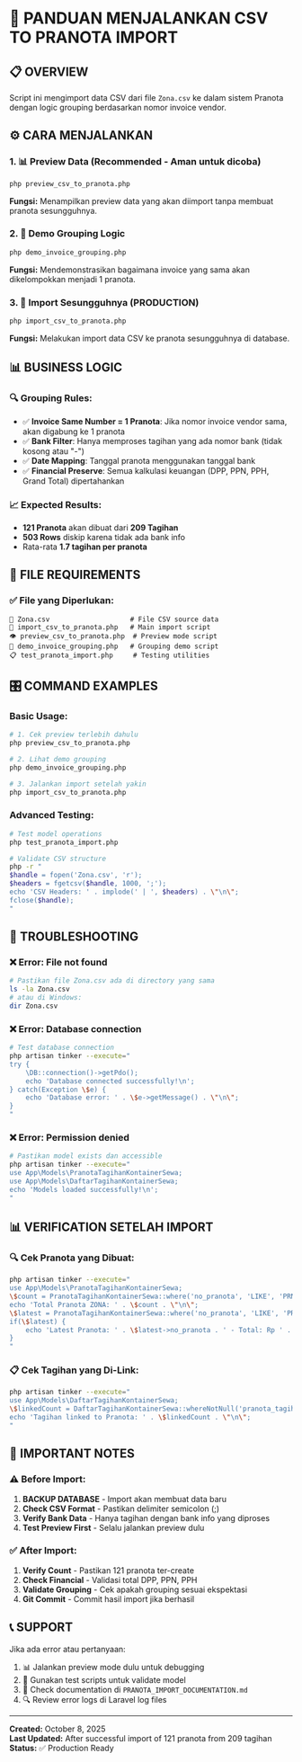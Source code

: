 # 🚀 PANDUAN MENJALANKAN CSV TO PRANOTA IMPORT

## 📋 OVERVIEW

Script ini mengimport data CSV dari file `Zona.csv` ke dalam sistem Pranota dengan logic grouping berdasarkan nomor invoice vendor.

## ⚙️ CARA MENJALANKAN

### 1. 📊 Preview Data (Recommended - Aman untuk dicoba)

```bash
php preview_csv_to_pranota.php
```

**Fungsi:** Menampilkan preview data yang akan diimport tanpa membuat pranota sesungguhnya.

### 2. 🎯 Demo Grouping Logic

```bash
php demo_invoice_grouping.php
```

**Fungsi:** Mendemonstrasikan bagaimana invoice yang sama akan dikelompokkan menjadi 1 pranota.

### 3. 🚀 Import Sesungguhnya (PRODUCTION)

```bash
php import_csv_to_pranota.php
```

**Fungsi:** Melakukan import data CSV ke pranota sesungguhnya di database.

## 📊 BUSINESS LOGIC

### 🔍 Grouping Rules:

-   ✅ **Invoice Same Number = 1 Pranota**: Jika nomor invoice vendor sama, akan digabung ke 1 pranota
-   ✅ **Bank Filter**: Hanya memproses tagihan yang ada nomor bank (tidak kosong atau "-")
-   ✅ **Date Mapping**: Tanggal pranota menggunakan tanggal bank
-   ✅ **Financial Preserve**: Semua kalkulasi keuangan (DPP, PPN, PPH, Grand Total) dipertahankan

### 📈 Expected Results:

-   **121 Pranota** akan dibuat dari **209 Tagihan**
-   **503 Rows** diskip karena tidak ada bank info
-   Rata-rata **1.7 tagihan per pranota**

## 📁 FILE REQUIREMENTS

### ✅ File yang Diperlukan:

```
📄 Zona.csv                    # File CSV source data
🚀 import_csv_to_pranota.php   # Main import script
👁️ preview_csv_to_pranota.php  # Preview mode script
🎯 demo_invoice_grouping.php   # Grouping demo script
📋 test_pranota_import.php     # Testing utilities
```

## 🎛️ COMMAND EXAMPLES

### Basic Usage:

```bash
# 1. Cek preview terlebih dahulu
php preview_csv_to_pranota.php

# 2. Lihat demo grouping
php demo_invoice_grouping.php

# 3. Jalankan import setelah yakin
php import_csv_to_pranota.php
```

### Advanced Testing:

```bash
# Test model operations
php test_pranota_import.php

# Validate CSV structure
php -r "
$handle = fopen('Zona.csv', 'r');
$headers = fgetcsv($handle, 1000, ';');
echo 'CSV Headers: ' . implode(' | ', $headers) . \"\n\";
fclose($handle);
"
```

## 🔧 TROUBLESHOOTING

### ❌ Error: File not found

```bash
# Pastikan file Zona.csv ada di directory yang sama
ls -la Zona.csv
# atau di Windows:
dir Zona.csv
```

### ❌ Error: Database connection

```bash
# Test database connection
php artisan tinker --execute="
try {
    \DB::connection()->getPdo();
    echo 'Database connected successfully!\n';
} catch(Exception \$e) {
    echo 'Database error: ' . \$e->getMessage() . \"\n\";
}
"
```

### ❌ Error: Permission denied

```bash
# Pastikan model exists dan accessible
php artisan tinker --execute="
use App\Models\PranotaTagihanKontainerSewa;
use App\Models\DaftarTagihanKontainerSewa;
echo 'Models loaded successfully!\n';
"
```

## 📊 VERIFICATION SETELAH IMPORT

### 🔍 Cek Pranota yang Dibuat:

```bash
php artisan tinker --execute="
use App\Models\PranotaTagihanKontainerSewa;
\$count = PranotaTagihanKontainerSewa::where('no_pranota', 'LIKE', 'PRN-ZONA-%')->count();
echo 'Total Pranota ZONA: ' . \$count . \"\n\";
\$latest = PranotaTagihanKontainerSewa::where('no_pranota', 'LIKE', 'PRN-ZONA-%')->latest()->first();
if(\$latest) {
    echo 'Latest Pranota: ' . \$latest->no_pranota . ' - Total: Rp ' . number_format(\$latest->grand_total) . \"\n\";
}
"
```

### 📋 Cek Tagihan yang Di-Link:

```bash
php artisan tinker --execute="
use App\Models\DaftarTagihanKontainerSewa;
\$linkedCount = DaftarTagihanKontainerSewa::whereNotNull('pranota_tagihan_kontainer_sewa_id')->count();
echo 'Tagihan linked to Pranota: ' . \$linkedCount . \"\n\";
"
```

## 🚨 IMPORTANT NOTES

### ⚠️ Before Import:

1. **BACKUP DATABASE** - Import akan membuat data baru
2. **Check CSV Format** - Pastikan delimiter semicolon (;)
3. **Verify Bank Data** - Hanya tagihan dengan bank info yang diproses
4. **Test Preview First** - Selalu jalankan preview dulu

### ✅ After Import:

1. **Verify Count** - Pastikan 121 pranota ter-create
2. **Check Financial** - Validasi total DPP, PPN, PPH
3. **Validate Grouping** - Cek apakah grouping sesuai ekspektasi
4. **Git Commit** - Commit hasil import jika berhasil

## 📞 SUPPORT

Jika ada error atau pertanyaan:

1. 📊 Jalankan preview mode dulu untuk debugging
2. 🧪 Gunakan test scripts untuk validate model
3. 📝 Check documentation di `PRANOTA_IMPORT_DOCUMENTATION.md`
4. 🔍 Review error logs di Laravel log files

---

**Created:** October 8, 2025  
**Last Updated:** After successful import of 121 pranota from 209 tagihan  
**Status:** ✅ Production Ready
